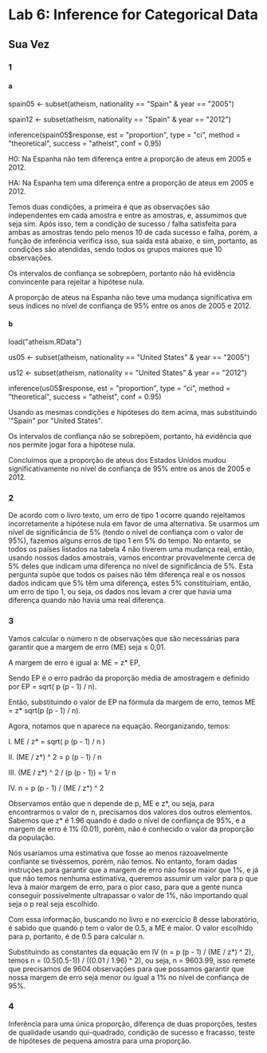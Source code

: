 # Lab 6: Inference for Categorical Data

## Sua Vez
### 1
#### a

spain05 <- subset(atheism, nationality == "Spain" & year == "2005")

spain12 <- subset(atheism, nationality == "Spain" & year == "2012")

inference(spain05$response, est = "proportion", type = "ci", method = "theoretical", success = "atheist", conf = 0.95)

H0: Na Espanha não tem diferença entre a proporção de ateus em 2005 e 2012.

HA: Na Espanha tem uma diferença entre a proporção de ateus em 2005 e 2012.

Temos duas condições, a primeira é que as observações são independentes em cada amostra e entre as amostras, e, assumimos que seja sim. Após isso, tem a condição de sucesso / falha satisfeita para ambas as amostras tendo pelo menos 10 de cada sucesso e falha, porém, a função de inferência verifica isso, sua saída está abaixo, e sim, portanto, as condições são atendidas, sendo todos os grupos maiores que 10 observações.

Os intervalos de confiança se sobrepõem, portanto não há evidência convincente para rejeitar a hipótese nula. 

A proporção de ateus na Espanha não teve uma mudança significativa em seus índices no nível de confiança de 95% entre os anos de 2005 e 2012.

#### b

load("atheism.RData")

us05 <- subset(atheism, nationality == "United States" & year == "2005")

us12 <- subset(atheism, nationality == "United States" & year == "2012")

inference(us05$response, est = "proportion", type = "ci", method = "theoretical", success = "atheist", conf = 0.95)

Usando as mesmas condições e hipóteses do item acima, mas substituindo '"Spain" por "United States".

Os intervalos de confiança não se sobrepõem, portanto, há evidência que nos permite jogar fora a hipótese nula.

Concluímos que a proporção de ateus dos Estados Unidos mudou significativamente no nível de confiança de 95% entre os anos de 2005 e 2012.

### 2

De acordo com o livro texto, um erro de tipo 1 ocorre quando rejeitamos incorretamente a hipótese nula em favor de uma alternativa. Se usarmos um nível de significância de 5% (tendo o nível de confiança com o valor de 95%), fazemos alguns erros de tipo 1 em 5% do tempo. No entanto, se todos os países listados na tabela 4 não tiverem uma mudança real, então, usando nossos dados amostrais, vamos encontrar provavelmente cerca de 5% deles que indicam uma diferença no nível de significância de 5%. Esta pergunta supõe que todos os países não têm diferença real e os nossos dados indicam que 5% têm uma diferença, estes 5% constituiriam, então, um erro de tipo 1, ou seja, os dados nos levam a crer que havia uma diferença quando não havia uma real diferença.

### 3

Vamos calcular o número n de observações que são necessárias para garantir que a margem de erro (ME) seja ≤ 0,01.

A margem de erro é igual a: ME = z* EP,

Sendo EP é o erro padrão da proporção média de amostragem e definido por EP = sqrt( p (p - 1) / n). 

Então, substituindo o valor de EP na fórmula da margem de erro, temos ME = z* sqrt(p (p - 1) / n).

Agora, notamos que n aparece na equação. Reorganizando, temos:

I. ME / z* = sqrt( p (p - 1) / n )

II. (ME / z*) ^ 2 = p (p - 1) / n

III. (ME / z*) ^ 2 / (p (p - 1)) = 1/ n

IV. n = p (p - 1) / (ME / z*) ^ 2

Observamos então que n depende de p, ME e z*, ou seja, para encontrarmos o valor de n, precisamos dos valores dos outros elementos. Sabemos que z* é 1.96 quando é dado o nível de confiança de 95%, e a margem de erro é 1% (0.01), porém, não é conhecido o valor da proporção da população.

Nós usaríamos uma estimativa que fosse ao menos razoavelmente confiante se tivéssemos, porém, não temos. No entanto, foram dadas instruções para garantir que a margem de erro não fosse maior que 1%, e já que não temos nenhuma estimativa, queremos assumir um valor para p que leva à maior margem de erro, para o pior caso, para que a gente nunca conseguir possivelmente ultrapassar o valor de 1%, não importando qual seja o p real seja escolhido.

Com essa informação, buscando no livro e no exercício 8 desse laboratório, é sabido que quando p tem o valor de 0.5, a ME é maior. O valor escolhido para p, portanto, é de 0.5 para calcular n.

Substituindo as constantes da equação em IV (n = p (p - 1) / (ME / z*) ^ 2), temos n = (0.5(0.5-1)) / ((0.01 / 1.96) ^ 2), ou seja, n = 9603.99, isso remete que precisamos de 9604 observações para que possamos garantir que nossa margem de erro seja menor ou igual a 1% no nível de confiança de 95%.

### 4

Inferência para uma única proporção, diferença de duas proporções, testes de qualidade usando qui-quadrado, condição de sucesso e fracasso, teste de hipóteses de pequena amostra para uma proporção.
